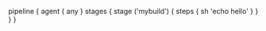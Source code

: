 pipeline {
    agent { any }
     stages {
        stage ('mybuild') {
          steps {
           sh 'echo hello'
                }
              }
           }
          }
